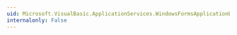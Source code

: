 ```yaml
---
uid: Microsoft.VisualBasic.ApplicationServices.WindowsFormsApplicationBase.StartupNextInstance
internalonly: False
---
```


